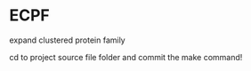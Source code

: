 # ECPF
expand clustered protein family

cd to project source file folder and commit the make command!
